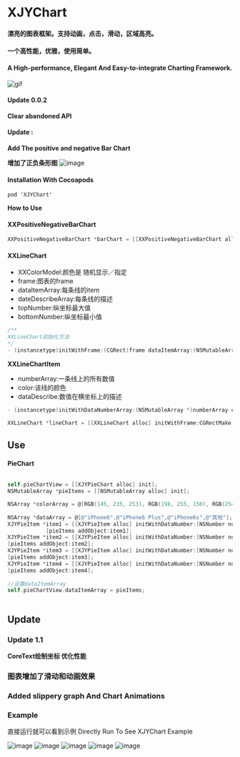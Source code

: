 # XJYChart

#### 漂亮的图表框架。支持动画，点击，滑动，区域高亮。 

#### 一个高性能，优雅，使用简单。
#### A High-performance, Elegant And Easy-to-integrate Charting Framework.

![gif](https://github.com/JunyiXie/XJYChart/raw/master/photos/XJYChart.gif)



#### Update 0.0.2

**Clear abandoned API**

#### Update :
**Add The positive and negative Bar Chart**

**增加了正负条形图**
![image](https://github.com/JunyiXie/XJYChart/raw/master/photos/image6.PNG)




#### Installation With Cocoapods
```
pod 'XJYChart'
```

**How to Use**


#### XXPositiveNegativeBarChart

```objectivec
XXPositiveNegativeBarChart *barChart = [[XXPositiveNegativeBarChart alloc] initWithFrame:CGRectMake(0, 0, 375, 200) dataItemArray:itemArray topNumber:@100 bottomNumber:@(-170)];
```

#### XXLineChart

- XXColorModel:颜色是 随机显示／指定
- frame:图表的frame
- dataItemArray:每条线的item
- dateDescribeArray:每条线的描述
- topNumber:纵坐标最大值
- bottomNumber:纵坐标最小值

```objectivec
/**
XXLineChart初始化方法
*/
- (instancetype)initWithFrame:(CGRect)frame dataItemArray:(NSMutableArray<XXLineChartItem *> *)dataItemArray dataDiscribeArray:(NSMutableArray<NSString *> *)dataDiscribeArray topNumber:(NSNumber *)topNumbser bottomNumber:(NSNumber *)bottomNumber;
```

**XXLineChartItem**

- numberArray:一条线上的所有数值
- color:该线的颜色
- dataDescribe:数值在横坐标上的描述

```objectivec
- (instancetype)initWithDataNumberArray:(NSMutableArray *)numberArray color:(UIColor *)color dataDescribe:(NSString *)dataDescribe;
```


```objectivec
XXLineChart *lineChart = [[XXLineChart alloc] initWithFrame:CGRectMake(0, 0, 375, 200) dataItemArray:itemArray dataDiscribeArray:[NSMutableArray arrayWithArray:@[@"January", @"February", @"March", @"April", @"May"]] topNumber:@200 bottomNumber:@0];
```


## Use

#### PieChart

```objectivec

self.pieChartView = [[XJYPieChart alloc] init];
NSMutableArray *pieItems = [[NSMutableArray alloc] init];

NSArray *colorArray = @[RGB(145, 235, 253), RGB(198, 255, 150), RGB(254, 248, 150), RGB(253, 210, 147)];
        
NSArray *dataArray = @[@"iPhone6",@"iPhone6 Plus",@"iPhone6s",@"其他"];
XJYPieItem *item1 = [[XJYPieItem alloc] initWithDataNumber:[NSNumber numberWithDouble:20.9] color:colorArray[0] dataDescribe:dataArray[0]];
            [pieItems addObject:item1];
XJYPieItem *item2 = [[XJYPieItem alloc] initWithDataNumber:[NSNumber numberWithDouble:14.82] color:colorArray[1] dataDescribe:dataArray[1]];
[pieItems addObject:item2];
XJYPieItem *item3 = [[XJYPieItem alloc] initWithDataNumber:[NSNumber numberWithDouble:13.43] color:colorArray[2] dataDescribe:dataArray[2]];
[pieItems addObject:item3];
XJYPieItem *item4 = [[XJYPieItem alloc] initWithDataNumber:[NSNumber numberWithDouble:52] color:colorArray[3] dataDescribe:dataArray[3]];
[pieItems addObject:item4];
        
//设置dataItemArray 
self.pieChartView.dataItemArray = pieItems;
        

```

## Update 

### Update 1.1 
**CoreText绘制坐标 优化性能**
### 图表增加了滑动和动画效果
### Added slippery graph And Chart Animations
### Example 

直接运行就可以看到示例
Directly Run To See XJYChart Example

![image](https://github.com/JunyiXie/XJYChart/raw/master/photos/image1.PNG)
![image](https://github.com/JunyiXie/XJYChart/raw/master/photos/image3.PNG)
![image](https://github.com/JunyiXie/XJYChart/raw/master/photos/image4.PNG)
![image](https://github.com/JunyiXie/XJYChart/raw/master/photos/image5.PNG)
![image](https://github.com/JunyiXie/XJYChart/raw/master/photos/image6.PNG)

